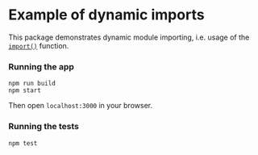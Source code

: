 # Example of dynamic imports

This package demonstrates dynamic module importing, i.e. usage of the [`import()`](https://developer.mozilla.org/en-US/docs/Web/JavaScript/Reference/Statements/import#Dynamic_Imports) function.


### Running the app

```
npm run build
npm start
```

Then open `localhost:3000` in your browser.


### Running the tests

```
npm test
```

